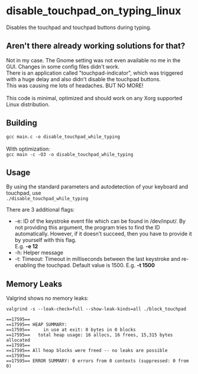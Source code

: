 # disable_touchpad_on_typing_linux
Disables the touchpad and touchpad buttons during typing.

## Aren't there already working solutions for that?
Not in my case. The Gnome setting was not even available no me in the GUI. Changes in some config files didn't work. <br>
There is an application called "touchpad-indicator", which was triggered with a huge delay and also didn't disable the touchpad buttons. <br>
This was causing me lots of headaches. BUT NO MORE! <br><br>
This code is minimal, optimized and should work on any Xorg supported Linux distribution. 

## Building
`gcc main.c -o disable_touchpad_while_typing`<br><br>
With optimization:<br>
`gcc main -c -O3 -o disable_touchpad_while_typing`

## Usage
By using the standard parameters and autodetection of your keyboard and touchpad, use <br>
`./disable_touchpad_while_typing`<br>

There are 3 additional flags:
<ul>
  <li>-e: ID of the keystroke event file which can be found in /dev/input/. By not providing this argument, the program tries to find the ID automatically. However, if it doesn't succeed, then you have to provide it by yourself with this flag.<br>E.g. <b>-e 12</b></li>
  <li>-h: Helper message</li>
  <li>-t: Timeout: Timeout in milliseconds between the last keystroke and re-enabling the touchpad. Default value is 1500. E.g. <b>-t 1500</b></li>
</ul>

## Memory Leaks
Valgrind shows no memory leaks:
```
valgrind -s --leak-check=full --show-leak-kinds=all ./block_touchpad

==17595== 
==17595== HEAP SUMMARY:
==17595==     in use at exit: 0 bytes in 0 blocks
==17595==   total heap usage: 16 allocs, 16 frees, 15,315 bytes allocated
==17595== 
==17595== All heap blocks were freed -- no leaks are possible
==17595== 
==17595== ERROR SUMMARY: 0 errors from 0 contexts (suppressed: 0 from 0)
```

